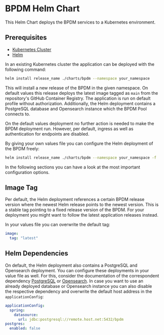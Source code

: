 # BPDM Helm Chart

This Helm Chart deploys the BPDM services to a Kubernetes environment.

## Prerequisites

* [Kubernetes Cluster](https://kubernetes.io/)
* [Helm](https://helm.sh/docs/)

In an existing Kubernetes cluster the application can be deployed with the following command:

```bash
helm install release_name ./charts/bpdm --namespace your_namespace
```

This will install a new release of the BPDM in the given namespace.
On default values this release deploys the latest image tagged as `main` from the repository's GitHub Container Registry.
The application is run on default profile without authorization.
Additionally, the Helm deployment contains a PostgreSQL database and Opensearch instance which the BPDM Pool connects to.

On the default values deployment no further action is needed to make the BPDM deployment run.
However, per default, ingress as well as authentication for endpoints are disabled.

By giving your own values file you can configure the Helm deployment of the BPDM freely:

```bash
helm install release_name ./charts/bpdm --namespace your_namespace -f ./path/to/your/values.yaml
```

In the following sections you can have a look at the most important configuration options.

## Image Tag

Per default, the Helm deployment references a certain BPDM release version where the newest Helm release points to the newest version.
This is a stable tag pointing to a fixed release version of the BPDM.
For your deployment you might want to follow the latest application releases instead.

In your values file you can overwrite the default tag:

```yaml
image:
  tag: "latest"
```

## Helm Dependencies

On default, the Helm deployment also contains a PostgreSQL and Opensearch deployment.
You can configure these deployments in your value file as well.
For this, consider the documentation of the correspondent dependency [PostgreSQL](https://artifacthub.io/packages/helm/bitnami/postgresql/11.9.13)
or [Opensearch](https://opensearch.org/docs/latest/dashboards/install/helm/).
In case you want to use an already deployed database or Opensearch instance you can also disable the respective dependency and overwrite the default host
address in the `applicationConfig`:

```yaml
applicationConfig:
  spring:
    datasource:
      url: jdbc:postgresql://remote.host.net:5432/bpdm
postgres:
  enabled: false
```
